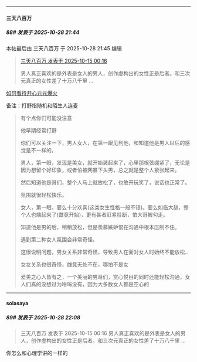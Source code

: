﻿
*****

####  三天八百万  
##### 88#       发表于 2025-10-28 21:44

 本帖最后由 三天八百万 于 2025-10-28 21:45 编辑 
<blockquote><a href="httphttps://stage1st.com/2b/forum.php?mod=redirect&amp;goto=findpost&amp;pid=68571776&amp;ptid=2264459" target="_blank">三天八百万 发表于 2025-10-15 00:16</a>

男人真正喜欢的是外表是女人的男人，创作虚构出的女性正是后者。和三次元真正的女性差了十万八千里 ...</blockquote>
[如何看待开心元元爆火](https://www.zhihu.com/question/1962586347333223380/answer/1966093245302939828)

备注：打野指随机和陌生人连麦 <blockquote>有个点你们可能没注意

他早期经常打野

你们可以关注一下，男人女人，在第一眼见到他，和知道他是男人以后的感觉是不一样的。

男人，第一眼，发现是美女，就开始装起来了，心里那根弦绷紧了，无论是因为想留个好印象，或者怕被网暴下头男，总之就是整个人紧张起来。

然后知道他是哥们，整个人马上就放松了，也敢开玩笑了，说话也正常了。

氛围就很轻松快乐。

女人，第一眼，要么十分欢喜(这类女生性格一般不错)。要么如临大敌，整个人也端起来了(雌竟开始)，更有甚者赶紧挂断，怕大哥被勾走。

知道他是男的后，稍稍放松，但是羡慕嫉妒恨在沟通中根本压制不住。

遇到第二种女人氛围会非常奇怪。

这很说明问题，男女关系非常奇怪，导致男人在面对女人时始终不能放松..

女女关系也很奇怪，雌竟无处不在，哪怕不是女

爱美之心人皆有之，一个美丽的男哥们，赏心悦目的同时还能轻松沟通，女人们真的没想过为啥吗没有，因为大多数女人都是空心的</blockquote>


*****

####  solasaya  
##### 89#       发表于 2025-10-28 22:08

<blockquote>三天八百万 发表于 2025-10-15 00:16
男人真正喜欢的是外表是女人的男人，创作虚构出的女性正是后者。和三次元真正的女性差了十万八千里 ...</blockquote>
你怎么和心理学讲的一样的

